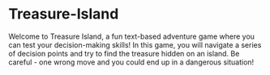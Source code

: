# Treasure-Island
Welcome to Treasure Island, a fun text-based adventure game where you can test your decision-making skills! In this game, you will navigate a series of decision points and try to find the treasure hidden on an island. Be careful - one wrong move and you could end up in a dangerous situation!